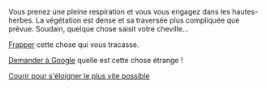 Vous prenez une pleine respiration et vous vous engagez dans les hautes-herbes.
La végétation est dense et sa traversée plus compliquée que prévue. Soudain,
quelque chose saisit votre cheville…

[Frapper](frapper-la-chose/frapper-la-chose.md) cette chose qui vous tracasse.

[Demander à Google](../../../google/google.md) quelle est cette chose étrange !

[Courir pour s'éloigner le plus vite possible](courir/courir.md)